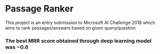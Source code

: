 # Passage Ranker

This project is an entry submission to Microsoft AI Challenge 2018 which aims to rank passages/answers based on given query/question

### The best MRR score obtained through deep learning model was ~0.6
